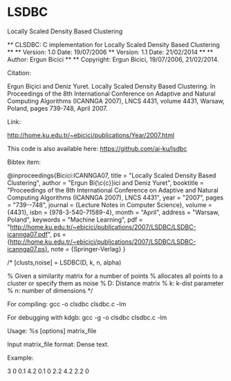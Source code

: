 LSDBC
=====

Locally Scaled Density Based Clustering

** CLSDBC: C implementation for Locally Scaled Density Based Clustering
**
** Version: 1.0 Date: 19/07/2006
** Version: 1.1 Date: 21/02/2014
**
** Author: Ergun Bicici
**
** Copyright: Ergun Bicici, 19/07/2006, 21/02/2014.

Citation:

Ergun Biçici and Deniz Yuret. Locally Scaled Density Based Clustering. In Proceedings of the 8th International Conference on Adaptive and Natural Computing Algorithms (ICANNGA 2007), LNCS 4431, volume 4431, Warsaw, Poland, pages 739-748, April 2007.

Link:

http://home.ku.edu.tr/~ebicici/publications/Year/2007.html


This code is also available here: https://github.com/ai-ku/lsdbc


Bibtex item:

@inproceedings{Bicici:ICANNGA07,
title = "Locally Scaled Density Based Clustering",
author = "Ergun Bi{\c{c}}ici and Deniz Yuret",
booktitle = "Proceedings of the 8th International Conference on Adaptive and Natural Computing Algorithms (ICANNGA 2007), LNCS 4431",
year = "2007",
pages = "739--748",
journal = {Lecture Notes in Computer Science},
volume = {4431},
isbn = {978-3-540-71589-4},
month = "April",
address = "Warsaw, Poland",
keywords = "Machine Learning",
pdf = "http://home.ku.edu.tr/~ebicici/publications/2007/LSDBC/LSDBC-icannga07.pdf",
ps = {http://home.ku.edu.tr/~ebicici/publications/2007/LSDBC/LSDBC-icannga07.ps},
note = {Springer-Verlag} 
}


/* [clusts,noise] = LSDBC(D, k, n, alpha) 

% Given a similarity matrix for a number of points
% allocates all points to a cluster or specify them as noise
% D: Distance matrix
% k: k-dist parameter
% n: number of dimensions
*/

For compiling: 
gcc -o clsdbc clsdbc.c -lm

For debugging with kdgb: 
gcc -g -o clsdbc clsdbc.c -lm

Usage: %s [options] matrix_file

Input matrix_file format: Dense text.

Example:

3
0   0.1        4.2
0.1 0        2.2
4.2 2.2        0

